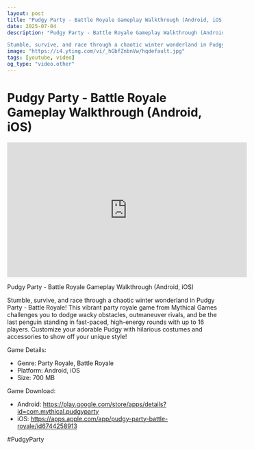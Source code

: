 ```yaml
---
layout: post
title: "Pudgy Party - Battle Royale Gameplay Walkthrough (Android, iOS)"
date: 2025-07-04
description: "Pudgy Party - Battle Royale Gameplay Walkthrough (Android, iOS)

Stumble, survive, and race through a chaotic winter wonderland in Pudgy Party - Battle ..."
image: "https://i4.ytimg.com/vi/_hGbfZnbnVw/hqdefault.jpg"
tags: [youtube, video]
og_type: "video.other"
---
```


<script type="application/ld+json">
{
  "@context": "http://schema.org",
  "@type": "VideoObject",
  "name": "Pudgy Party - Battle Royale Gameplay Walkthrough (Android, iOS)",
  "description": "Pudgy Party - Battle Royale Gameplay Walkthrough (Android, iOS)\n\nStumble, survive, and race through a chaotic winter wonderland in Pudgy Party - Battle Royale! This vibrant party royale game from Mythical Games challenges you to dodge wacky obstacles, outmaneuver rivals, and be the last penguin standing in fast-paced, high-energy rounds with up to 16 players. Customize your adorable Pudgy with hilarious costumes and accessories to show off your unique style!\n\nGame Details:\n\n- Genre: Party Royale, Battle Royale\n- Platform: Android, iOS\n- Size: 700 MB\n\nGame Download:\n\n- Android: https://play.google.com/store/apps/details?id=com.mythical.pudgyparty\n- iOS: https://apps.apple.com/app/pudgy-party-battle-royale/id6744258913\n\n#PudgyParty",
  "thumbnailUrl": "https://i4.ytimg.com/vi/_hGbfZnbnVw/hqdefault.jpg",
  "uploadDate": "2025-07-04T20:52:54",
  "embedUrl": "https://www.youtube.com/embed/_hGbfZnbnVw",
  "publisher": {
    "@type": "Person",
    "name": "Celo Zaga"
  },
  "mainEntityOfPage": {
    "@type": "WebPage",
    "@id": "https://celozaga.github.io/2025/07/04/pudgy-party---battle-royale-gameplay-walkthrough-(android,-ios)-_hGbfZnbnVw.html"
  },
  "duration": "PT0M0S"
}
</script>

<script type="application/ld+json">
{
  "@context": "http://schema.org",
  "@type": "BlogPosting",
  "headline": "Pudgy Party - Battle Royale Gameplay Walkthrough (Android, iOS)",
  "image": "https://i4.ytimg.com/vi/_hGbfZnbnVw/hqdefault.jpg",
  "publisher": {
    "@type": "Person",
    "name": "Celo Zaga"
  },
  "url": "https://celozaga.github.io/2025/07/04/pudgy-party---battle-royale-gameplay-walkthrough-(android,-ios)-_hGbfZnbnVw.html",
  "datePublished": "2025-07-04T20:52:54",
  "dateCreated": "2025-07-04T20:52:54",
  "dateModified": "2025-07-04T20:52:54",
  "description": "Pudgy Party - Battle Royale Gameplay Walkthrough (Android, iOS)\n\nStumble, survive, and race through a chaotic winter wonderland in Pudgy Party - Battle ...",
  "author": {
    "@type": "Person",
    "name": "Celo Zaga"
  },
  "mainEntityOfPage": {
    "@type": "WebPage",
    "@id": "https://celozaga.github.io/2025/07/04/pudgy-party---battle-royale-gameplay-walkthrough-(android,-ios)-_hGbfZnbnVw.html"
  }
}
</script>

<h1 class="youtube-post-title">Pudgy Party - Battle Royale Gameplay Walkthrough (Android, iOS)</h1>

<iframe width="560" height="315" src="https://www.youtube.com/embed/_hGbfZnbnVw" class="youtube-post-embed" frameborder="0" allowfullscreen></iframe>

<p class="youtube-post-description">Pudgy Party - Battle Royale Gameplay Walkthrough (Android, iOS)

Stumble, survive, and race through a chaotic winter wonderland in Pudgy Party - Battle Royale! This vibrant party royale game from Mythical Games challenges you to dodge wacky obstacles, outmaneuver rivals, and be the last penguin standing in fast-paced, high-energy rounds with up to 16 players. Customize your adorable Pudgy with hilarious costumes and accessories to show off your unique style!

Game Details:

- Genre: Party Royale, Battle Royale
- Platform: Android, iOS
- Size: 700 MB

Game Download:

- Android: https://play.google.com/store/apps/details?id=com.mythical.pudgyparty
- iOS: https://apps.apple.com/app/pudgy-party-battle-royale/id6744258913

#PudgyParty</p>
